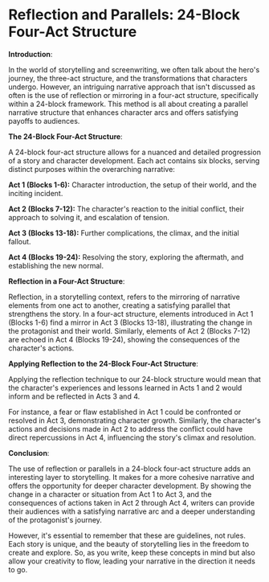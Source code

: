 # Reflection and Parallels: 24-Block Four-Act Structure

**Introduction**:

In the world of storytelling and screenwriting, we often talk about the hero's journey, the three-act structure, and the transformations that characters undergo. However, an intriguing narrative approach that isn't discussed as often is the use of reflection or mirroring in a four-act structure, specifically within a 24-block framework. This method is all about creating a parallel narrative structure that enhances character arcs and offers satisfying payoffs to audiences.

**The 24-Block Four-Act Structure**:

A 24-block four-act structure allows for a nuanced and detailed progression of a story and character development. Each act contains six blocks, serving distinct purposes within the overarching narrative:

**Act 1 (Blocks 1-6):** Character introduction, the setup of their world, and the inciting incident.

**Act 2 (Blocks 7-12):** The character's reaction to the initial conflict, their approach to solving it, and escalation of tension.

**Act 3 (Blocks 13-18):** Further complications, the climax, and the initial fallout.

**Act 4 (Blocks 19-24):** Resolving the story, exploring the aftermath, and establishing the new normal.

**Reflection in a Four-Act Structure**:

Reflection, in a storytelling context, refers to the mirroring of narrative elements from one act to another, creating a satisfying parallel that strengthens the story. In a four-act structure, elements introduced in Act 1 (Blocks 1-6) find a mirror in Act 3 (Blocks 13-18), illustrating the change in the protagonist and their world. Similarly, elements of Act 2 (Blocks 7-12) are echoed in Act 4 (Blocks 19-24), showing the consequences of the character's actions.

**Applying Reflection to the 24-Block Four-Act Structure**:

Applying the reflection technique to our 24-block structure would mean that the character's experiences and lessons learned in Acts 1 and 2 would inform and be reflected in Acts 3 and 4. 

For instance, a fear or flaw established in Act 1 could be confronted or resolved in Act 3, demonstrating character growth. Similarly, the character's actions and decisions made in Act 2 to address the conflict could have direct repercussions in Act 4, influencing the story's climax and resolution.

**Conclusion**:

The use of reflection or parallels in a 24-block four-act structure adds an interesting layer to storytelling. It makes for a more cohesive narrative and offers the opportunity for deeper character development. By showing the change in a character or situation from Act 1 to Act 3, and the consequences of actions taken in Act 2 through Act 4, writers can provide their audiences with a satisfying narrative arc and a deeper understanding of the protagonist's journey. 

However, it's essential to remember that these are guidelines, not rules. Each story is unique, and the beauty of storytelling lies in the freedom to create and explore. So, as you write, keep these concepts in mind but also allow your creativity to flow, leading your narrative in the direction it needs to go.
